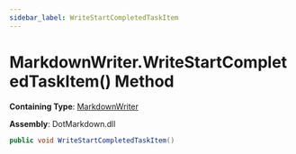 ```yaml
---
sidebar_label: WriteStartCompletedTaskItem
---
```


# MarkdownWriter\.WriteStartCompletedTaskItem\(\) Method

**Containing Type**: [MarkdownWriter](../index.md)

**Assembly**: DotMarkdown\.dll

```csharp
public void WriteStartCompletedTaskItem()
```

